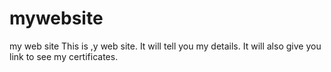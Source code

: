 mywebsite
=========

my web site
This is ,y web site.
It will tell you my details.
It will also give you link to see my certificates.
